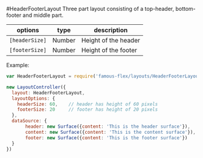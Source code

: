<a name="module_HeaderFooterLayout"></a>
#HeaderFooterLayout
Three part layout consisting of a top-header, bottom-footer and middle part.

|options|type|description|
|---|---|---|
|`[headerSize]`|Number|Height of the header|
|`[footerSize]`|Number|Height of the footer|

Example:

```javascript
var HeaderFooterLayout = require('famous-flex/layouts/HeaderFooterLayout');

new LayoutController({
  layout: HeaderFooterLayout,
  layoutOptions: {
    headerSize: 60,    // header has height of 60 pixels
    footerSize: 20     // footer has height of 20 pixels
  },
  dataSource: {
	   header: new Surface({content: 'This is the header surface'}),
	   content: new Surface({content: 'This is the content surface'}),
	   footer: new Surface({content: 'This is the footer surface'})
  }
})
```

